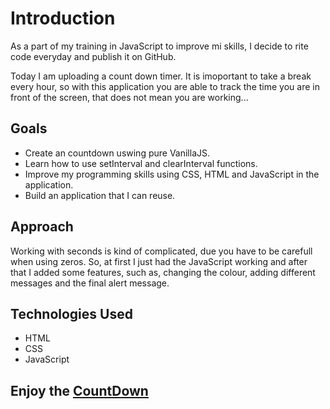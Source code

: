 # Introduction

As a part of my training in JavaScript to improve mi skills, I decide to rite code everyday and publish it on GitHub.

Today I am uploading a count down timer. It is imoportant to take a break every hour, so with this application you are able to track the time you are in front of the screen, that does not mean you are working...

## Goals

- Create an countdown uswing pure VanillaJS.
- Learn how to use setInterval and clearInterval functions.
- Improve my programming skills using CSS, HTML and JavaScript in the application.
- Build an application that I can reuse.

## Approach

Working with seconds is kind of complicated, due you have to be carefull when using zeros.
So, at first I just had the JavaScript working and after that I added some features, such as, changing the colour, adding different messages and the final alert message.


## Technologies Used
- HTML
- CSS
- JavaScript

## Enjoy the [CountDown](https://armandoltx.github.io/countdown-timer/index.html)
